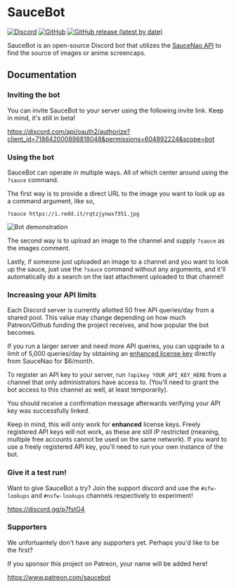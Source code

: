 # SauceBot
[![Discord](https://img.shields.io/discord/722787678546034769?label=discord&logo=discord&logoColor=ffffff&color=7389D8&labelColor=6A7EC2)](https://discord.gg/p7fstG4) [![GitHub](https://img.shields.io/github/license/FujiMakoto/saucebot)](https://github.com/FujiMakoto/saucebot/blob/master/LICENSE) [![GitHub release (latest by date)](https://img.shields.io/github/v/release/fujimakoto/saucebot)](https://github.com/FujiMakoto/saucebot/releases)

SauceBot is an open-source Discord bot that utilizes the [SauceNao API](https://saucenao.com/) to find the source of images or anime screencaps.

## Documentation
### Inviting the bot
You can invite SauceBot to your server using the following invite link. Keep in mind, it's still in beta!

https://discord.com/api/oauth2/authorize?client_id=718642000898818048&permissions=604892224&scope=bot

### Using the bot
SauceBot can operate in multiple ways. All of which center around using the `?sauce` command.

The first way is to provide a direct URL to the image you want to look up as a command argument, like so,
```
?sauce https://i.redd.it/rqtzjynwx7351.jpg
```

![Bot demonstration](https://i.imgur.com/4zbCKbc.png)

The second way is to upload an image to the channel and supply `?sauce` as the images comment.

Lastly, if someone just uploaded an image to a channel and you want to look up the sauce, just use the `?sauce` command without any arguments, and it'll automatically do a search on the last attachment uploaded to that channel!

### Increasing your API limits
Each Discord server is currently allotted 50 free API queries/day from a shared pool. This value may change depending on how much Patreon/Github funding the project receives, and how popular the bot becomes.

If you run a larger server and need more API queries, you can upgrade to a limit of 5,000 queries/day by obtaining an [enhanced license key](https://saucenao.com/user.php?page=account-upgrades) directly from SauceNao for $6/month.

To register an API key to your server, run `?apikey YOUR_API_KEY_HERE` from a channel that only administrators have access to. (You'll need to grant the bot access to this channel as well, at least temporarily).

You should receive a confirmation message afterwards verifying your API key was successfully linked.

Keep in mind, this will only work for **enhanced** license keys. Freely registered API keys will not work, as these are still IP restricted (meaning, multiple free accounts cannot be used on the same network). If you want to use a freely registered API key, you'll need to run your own instance of the bot.

### Give it a test run!
Want to give SauceBot a try? Join the support discord and use the `#sfw-lookups` and `#nsfw-lookups` channels respectively to experiment!

https://discord.gg/p7fstG4

### Supporters
We unfortuantely don't have any supporters yet. Perhaps you'd like to be the first?

If you sponsor this project on Patreon, your name will be added here!

https://www.patreon.com/saucebot
